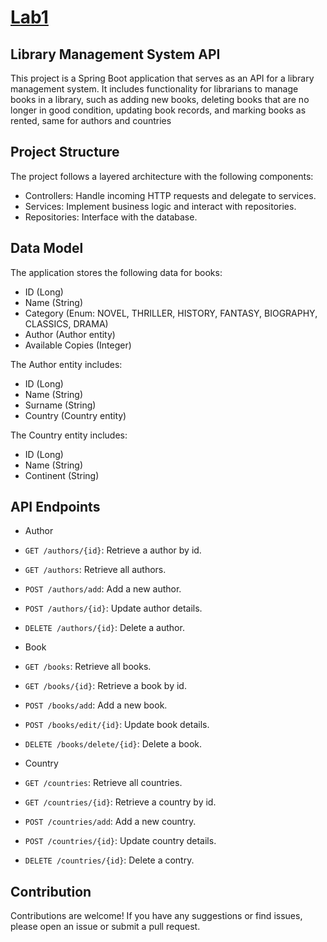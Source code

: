 # [Lab1](https://github.com/Fazlibeqir/EMT/tree/main/Lab1/Library)
## Library Management System API

This project is a Spring Boot application that serves as an API for a library management system. It includes functionality for librarians to manage books in a library, such as adding new books, deleting books that are no longer in good condition, updating book records, and marking books as rented, same for authors and countries

## Project Structure

The project follows a layered architecture with the following components:

- Controllers: Handle incoming HTTP requests and delegate to services.
- Services: Implement business logic and interact with repositories.
- Repositories: Interface with the database.

## Data Model

The application stores the following data for books:

- ID (Long)
- Name (String)
- Category (Enum: NOVEL, THRILLER, HISTORY, FANTASY, BIOGRAPHY, CLASSICS, DRAMA)
- Author (Author entity)
- Available Copies (Integer)

The Author entity includes:

- ID (Long)
- Name (String)
- Surname (String)
- Country (Country entity)

The Country entity includes:

- ID (Long)
- Name (String)
- Continent (String)

## API Endpoints
- Author
- `GET /authors/{id}`: Retrieve a author by id.
- `GET /authors`: Retrieve all authors.
- `POST /authors/add`: Add a new author.
- `POST /authors/{id}`: Update author details.
- `DELETE /authors/{id}`: Delete a author.

- Book
- `GET /books`: Retrieve all books.
- `GET /books/{id}`: Retrieve a book by id.
- `POST /books/add`: Add a new book.
- `POST /books/edit/{id}`: Update book details.
- `DELETE /books/delete/{id}`: Delete a book.

- Country
- `GET /countries`: Retrieve all countries.
- `GET /countries/{id}`: Retrieve a country by id.
- `POST /countries/add`: Add a new country.
- `POST /countries/{id}`: Update country details.
- `DELETE /countries/{id}`: Delete a contry.


## Contribution

Contributions are welcome! If you have any suggestions or find issues, please open an issue or submit a pull request.
